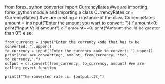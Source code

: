 from forex_python.converter import CurrencyRates #we are importing forex_python module and importing a class CurrencyRates
cr = CurrencyRates() #we are creating an instance of the class CurrencyRates
amount = int(input("Enter the amount you want to convert: "))
if amount<0:
    print("Input Valid amount")
elif amount==0:
    print("Amount should be greater than 0")
else:
    
    from_currency = input("Enter the currency code that has to be converted: ").upper()
    to_currency = input("Enter the currency code to convert: ").upper()
    print("You are converting", amount, from_currency, "to", to_currency,".")
    output = cr.convert(from_currency, to_currency, amount) #we are calling covert function
    
    print(f"The converted rate is: {output:.2f}")
